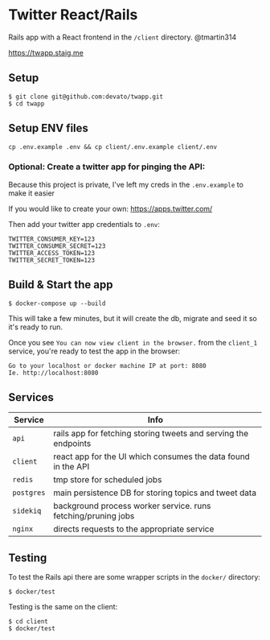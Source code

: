 # Twitter React/Rails

Rails app with a React frontend in the `/client` directory. @tmartin314

https://twapp.staig.me

## Setup

```
$ git clone git@github.com:devato/twapp.git
$ cd twapp
```

## Setup ENV files

```
cp .env.example .env && cp client/.env.example client/.env
```

### Optional: Create a twitter app for pinging the API:

Because this project is private, I've left my creds in the `.env.example` to make it easier

If you would like to create your own:
https://apps.twitter.com/

Then add your twitter app credentials to `.env`:

```
TWITTER_CONSUMER_KEY=123
TWITTER_CONSUMER_SECRET=123
TWITTER_ACCESS_TOKEN=123
TWITTER_SECRET_TOKEN=123
```

## Build & Start the app

```
$ docker-compose up --build
```
This will take a few minutes, but it will create the db, migrate and seed it so it's ready to run.  

Once you see `You can now view client in the browser.` from the `client_1` service, you're ready to test the app in the browser:

```
Go to your localhost or docker machine IP at port: 8080
Ie. http://localhost:8080
```

## Services

| Service  | Info |
| ------------- | ------------- |
| `api` | rails app for fetching storing tweets and serving the endpoints |
| `client` |  react app for the UI which consumes the data found in the API |
| `redis` | tmp store for scheduled jobs  |
| `postgres` | main persistence DB for storing topics and tweet data |
| `sidekiq`  | background process worker service. runs fetching/pruning jobs |
| `nginx` | directs requests to the appropriate service |

## Testing

To test the Rails api there are some wrapper scripts in the `docker/` directory:

```
$ docker/test
```

Testing is the same on the client:

```
$ cd client
$ docker/test
```

